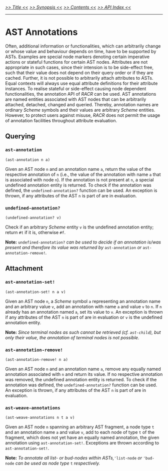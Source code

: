 _[>> Title <<](title.md) [>> Synopsis <<](synopsis.md) [>> Contents <<](contents.md) [>> API Index <<](api-index.md)_
___

# AST Annotations

Often, additional information or functionalities, which can arbitrarily change or whose value and behaviour depends on time, have to be supported by ASTs. Examples are special node markers denoting certain imperative actions or stateful functions for certain AST nodes. Attributes are not appropriate in such cases, since their intension is to be side-effect free, such that their value does not depend on their query order or if they are cached. Further, it is not possible to arbitrarily attach attributes to ASTs. Equal contexts will always use equal attribute definitions for their attribute instances. To realise stateful or side-effect causing node dependent functionalities, the annotation API of _RACR_ can be used. AST annotations are named entities associated with AST nodes that can be arbitrarily attached, detached, changed and queried. Thereby, annotation names are ordinary _Scheme_ symbols and their values are arbitrary _Scheme_ entities. However, to protect users against misuse, _RACR_ does not permit the usage of annotation facilities throughout attribute evaluation.

## Querying

### `ast-annotation`

```
(ast-annotation n a)
```

Given an AST node `n` and an annotation name `a`, return the value of the respective annotation of `n` (i.e., the value of the annotation with name `a` that is associated with node `n`). If the annotation is not present at `n`, a special undefined annotation entity is returned. To check if the annotation was defined, the `undefined-annotation?` function can be used. An exception is thrown, if any attributes of the AST `n` is part of are in evaluation.

### `undefined-annotation?`

```
(undefined-annotation? v)
```

Check if an arbitrary _Scheme_ entity `v` is the undefined annotation entity; return `#t` if it is, otherwise `#f`.

**Note:** `undefined-annotation?` _can be used to decide if an annotation is/was present and therefore its value was returned by_ `ast-annotation` _or_ `ast-annotation-remove!`_._

## Attachment

### `ast-annotation-set!`

```
(ast-annotation-set! n a v)
```

Given an AST node `n`, a _Scheme_ symbol `a` representing an annotation name and an arbitrary value `v`, add an annotation with name `a` and value `v` to `n`. If `n` already has an annotation named `a`, set its value to `v`. An exception is thrown if any attributes of the AST `n` is part of are in evaluation or `v` is the undefined annotation entity.

**Note:** _Since terminal nodes as such cannot be retrieved (cf. `ast-child`), but only their value, the annotation of terminal nodes is not possible._

### `ast-annotation-remove!`

```
(ast-annotation-remove! n a)
```

Given an AST node `n` and an annotation name `a`, remove any equally named annotation associated with `n` and return its value. If no respective annotation was removed, the undefined annotation entity is returned. To check if the annotation was defined, the `undefined-annotation?` function can be used. An exception is thrown, if any attributes of the AST `n` is part of are in evaluation.

### `ast-weave-annotations`

```
(ast-weave-annotations n t a v)
```

Given an AST node `n` spanning an arbitrary AST fragment, a node type `t` and an annotation name `a` and value `v`, add to each node of type `t` of the fragment, which does not yet have an equally named annotation, the given annotation using `ast-annotation-set!`. Exceptions are thrown according to `ast-annotation-set!`.

**Note:** _To annotate all list- or bud-nodes within ASTs,_`'list-node` _or_ `'bud-node` _can be used as node type_ `t` _respectively._
